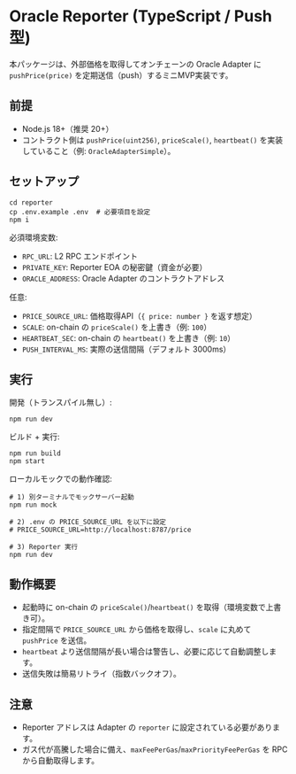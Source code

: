 # Oracle Reporter (TypeScript / Push 型)

本パッケージは、外部価格を取得してオンチェーンの Oracle Adapter に `pushPrice(price)` を定期送信（push）するミニMVP実装です。

## 前提
- Node.js 18+（推奨 20+）
- コントラクト側は `pushPrice(uint256)`, `priceScale()`, `heartbeat()` を実装していること（例: `OracleAdapterSimple`）。

## セットアップ
```
cd reporter
cp .env.example .env  # 必要項目を設定
npm i
```

必須環境変数:
- `RPC_URL`: L2 RPC エンドポイント
- `PRIVATE_KEY`: Reporter EOA の秘密鍵（資金が必要）
- `ORACLE_ADDRESS`: Oracle Adapter のコントラクトアドレス

任意:
- `PRICE_SOURCE_URL`: 価格取得API（`{ price: number }` を返す想定）
- `SCALE`: on-chain の `priceScale()` を上書き（例: `100`）
- `HEARTBEAT_SEC`: on-chain の `heartbeat()` を上書き（例: `10`）
- `PUSH_INTERVAL_MS`: 実際の送信間隔（デフォルト 3000ms）

## 実行
開発（トランスパイル無し）:
```
npm run dev
```

ビルド + 実行:
```
npm run build
npm start
```

ローカルモックでの動作確認:
```
# 1) 別ターミナルでモックサーバー起動
npm run mock

# 2) .env の PRICE_SOURCE_URL を以下に設定
# PRICE_SOURCE_URL=http://localhost:8787/price

# 3) Reporter 実行
npm run dev
```

## 動作概要
- 起動時に on-chain の `priceScale()`/`heartbeat()` を取得（環境変数で上書き可）。
- 指定間隔で `PRICE_SOURCE_URL` から価格を取得し、`scale` に丸めて `pushPrice` を送信。
- `heartbeat` より送信間隔が長い場合は警告し、必要に応じて自動調整します。
- 送信失敗は簡易リトライ（指数バックオフ）。

## 注意
- Reporter アドレスは Adapter の `reporter` に設定されている必要があります。
- ガス代が高騰した場合に備え、`maxFeePerGas`/`maxPriorityFeePerGas` を RPC から自動取得します。
